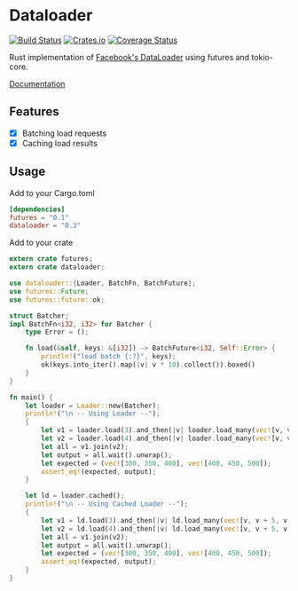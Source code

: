 # Dataloader
[![Build Status](https://travis-ci.org/cksac/dataloader-rs.svg?branch=master)](https://travis-ci.org/cksac/dataloader-rs)
[![Crates.io](https://img.shields.io/crates/v/dataloader.svg)](https://crates.io/crates/dataloader)
[![Coverage Status](https://coveralls.io/repos/github/cksac/dataloader-rs/badge.svg?branch=master)](https://coveralls.io/github/cksac/dataloader-rs?branch=master)

Rust implementation of [Facebook's DataLoader](https://github.com/facebook/dataloader) using futures and tokio-core.

[Documentation](https://docs.rs/dataloader)

## Features
 - [x] Batching load requests
 - [x] Caching load results

## Usage
Add to your Cargo.toml

```toml
[dependencies]
futures = "0.1"
dataloader = "0.3"
```

Add to your crate

```rust
extern crate futures;
extern crate dataloader;

use dataloader::{Loader, BatchFn, BatchFuture};
use futures::Future;
use futures::future::ok;

struct Batcher;
impl BatchFn<i32, i32> for Batcher {
    type Error = ();

    fn load(&self, keys: &[i32]) -> BatchFuture<i32, Self::Error> {
        println!("load batch {:?}", keys);
        ok(keys.into_iter().map(|v| v * 10).collect()).boxed()
    }
}

fn main() {
    let loader = Loader::new(Batcher);
    println!("\n -- Using Loader --");
    {
        let v1 = loader.load(3).and_then(|v| loader.load_many(vec![v, v + 5, v + 10]));
        let v2 = loader.load(4).and_then(|v| loader.load_many(vec![v, v + 5, v + 10]));
        let all = v1.join(v2);
        let output = all.wait().unwrap();
        let expected = (vec![300, 350, 400], vec![400, 450, 500]);
        assert_eq!(expected, output);
    }

    let ld = loader.cached();
    println!("\n -- Using Cached Loader --");
    {
        let v1 = ld.load(3).and_then(|v| ld.load_many(vec![v, v + 5, v + 10]));
        let v2 = ld.load(4).and_then(|v| ld.load_many(vec![v, v + 5, v + 10]));
        let all = v1.join(v2);
        let output = all.wait().unwrap();
        let expected = (vec![300, 350, 400], vec![400, 450, 500]);
        assert_eq!(expected, output);
    }
}
```
